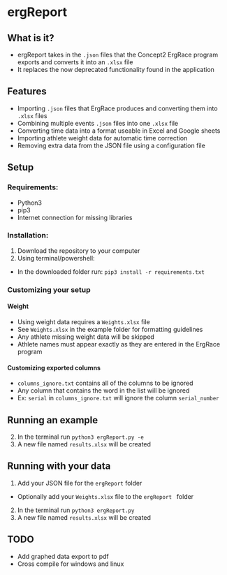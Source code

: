 # ergReport

## What is it?
- ergReport takes in the `.json` files that the Concept2 ErgRace program exports and converts it into an `.xlsx` file
- It replaces the now deprecated functionality found in the application

## Features
- Importing `.json` files that ErgRace produces and converting them into `.xlsx` files
- Combining multiple events `.json` files into one `.xlsx` file
- Converting time data into a format useable in Excel and Google sheets
- Importing athlete weight data for automatic time correction
- Removing extra data from the JSON file using a configuration file    

## Setup
### Requirements:
- Python3
- pip3
- Internet connection for missing libraries

### Installation:
1. Download the repository to your computer 
2. Using terminal/powershell:
 - In the downloaded folder run: `pip3 install -r requirements.txt`

### Customizing your setup
#### Weight
- Using weight data requires a `Weights.xlsx` file
 - See `Weights.xlsx` in the example folder for formatting guidelines
 - Any athlete missing weight data will be skipped
 - Athlete names must appear exactly as they are entered in the ErgRace program

#### Customizing exported columns
- `columns_ignore.txt` contains all of the columns to be ignored
- Any column that contains the word in the list will be ignored
 - Ex: `serial` in `columns_ignore.txt` will ignore the column `serial_number` 

## Running an example
2. In the terminal run `python3 ergReport.py -e`
3. A new file named `results.xlsx` will be created


## Running with your data
1. Add your JSON file for the `ergReport` folder
 - Optionally add your `Weights.xlsx` file to the `ergReport ` folder
2. In the terminal run `python3 ergReport.py`
3. A new file named `results.xlsx` will be created


## TODO 
- Add graphed data export to pdf 
- Cross compile for windows and linux